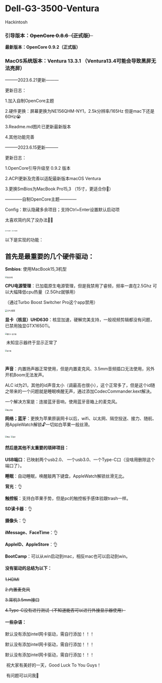 # Dell-G3-3500-Ventura

Hackintosh 

### 引导版本：~~OpenCore 0.8.6（正式版）~~

**最新版本：OpenCore 0.9.2（正式版）**

### MacOS系统版本：Ventura 13.3.1  （Ventura13.4可能会导致黑屏无法亮屏）



———2023.6.21更新———

更新日志：

1.加入自制OpenCore主题

2.硬件更换：屏幕更换为NE156QHM-NY1，2.5k分辨率/165Hz 但是mac下还是60Hz😭

3.Readme.md图片已更新最新版本

4.其他功能完善



———2023.6.15更新———

更新日志：

1.OpenCore引导升级至 0.9.2 版本

2.ACPI更新及完善以适配最新版本macOS Ventura

3.更换SmBios为MacBook Pro15,3 （15寸，更适合你🥰）



————自制OpenCore主题————

Config：默认隐藏多余项目；支持Ctrl+Enter设置默认启动项

太喜欢简约风了没办法🤷‍♂️

<img src="https://github.com/Passenger-bee/Dell-G3-3500-Ventura/blob/main/README.assets/%E9%BB%91%E8%89%B2%E4%B8%BB%E9%A2%98.png?raw=true" alt="CPU频率" style="zoom: 25%;" />

<img src="https://github.com/Passenger-bee/Dell-G3-3500-Ventura/blob/main/README.assets/%E9%BB%91%E8%89%B2%E4%B8%BB%E9%A2%98%202.png?raw=true" alt="CPU频率" style="zoom: 25%;" />



 以下是实现的功能：

##    **首先是最重要的几个硬件驱动：**

**Smbios**: 使用MacBook15,3机型

<img src="https://github.com/Passenger-bee/Dell-G3-3500-Ventura/blob/main/README.assets/%E6%A6%82%E8%A7%88.png?raw=true" alt="系统详情" style="zoom: 35%;" />

**CPU电源管理**：已加载原生电源管理，但是我禁用了睿频，频率一直在2.5Ghz 可以大幅降低cpu热量（2.5Ghz就够用）

（通过Turbo Boost Switcher Pro这个app禁用）

<img src="https://github.com/Passenger-bee/Dell-G3-3500/blob/main/README.assets/cpu%E9%A2%91%E7%8E%87.png?raw=true" alt="CPU频率" style="zoom: 45%;" />

**显卡（核显）UHD630**：核显加速，硬解完美支持，一般视频剪辑都没有问题，已禁用独显GTX1650Ti。

<img src="https://github.com/Passenger-bee/Dell-G3-3500-Ventura/blob/main/README.assets/%E6%98%BE%E5%8D%A1.png?raw=true" alt="图形卡-显示器" style="zoom:35%;" />

​                                       未知显示器终于显示正常了 

<img src="https://github.com/Passenger-bee/Dell-G3-3500-Ventura/blob/main/README.assets/%E6%98%BE%E7%A4%BA%E5%99%A8.png?raw=true" alt="显示器" style="zoom:35%;" />

​            

**声音**：内置扬声器正常使用，但是内置麦克风、3.5mm音频插口无法使用，另外开机Boom无法发声。

ALC id为21，其他的id声音太小（调最高也很小），这个正常多了，但是这个id随之带来的一个问题就是睡眠唤醒无声，通过添加CodecCommander.kext解决。

 一个解决方案是：连接蓝牙音响，使用蓝牙音箱上的麦克风。

<img src="https://github.com/Passenger-bee/Dell-G3-3500-Ventura/blob/main/README.assets/%E5%A3%B0%E9%9F%B3.png?raw=true" alt="输出音量" style="zoom:35%;" />

**网络；蓝牙**：更换为苹果原装网卡以后，wifi、以太网、隔空投送、接力、随航、用AppleWatch解锁🔓一切如白苹果一般丝滑。

<img src="https://github.com/Passenger-bee/Dell-G3-3500-Ventura/blob/main/README.assets/wi-fi.png?raw=true" alt="网络" style="zoom:35%;" />

<img src="https://github.com/Passenger-bee/Dell-G3-3500-Ventura/blob/main/README.assets/%E8%93%9D%E7%89%99.png?raw=true" alt="蓝牙" style="zoom:35%;" />

#### **然后是其他不太重要的琐碎项目：**

**USB端口**：已映射两个usb2.0、 一个usb3.0、一个Type-C口（没啥用删除这个端口了）。

**睡眠**：自动睡眠，唤醒敲两下键盘，AppleWatch解锁丝滑无比。

**背光**：👌

**触控板**：支持白苹果手势，但是pc的触控板手感体验跟trash一样。

**SD读卡器**：👌

**摄像头**：👌

**iMessage、FaceTime**：👌

**AppleID、AppleStore**：👌

**BootCamp**：可以从win启动到mac，相反mac也可以启动到win。

 

#### **没有驱动的总结为以下：**

~~1.HDMI~~

~~2.内置麦克风~~

~~3.耳机3.5mm接口~~

~~4.Type-C没有进行测试（不知道能否可以进行外接显示器使用）~~



#### 一些杂语：

默认没有添加intel网卡驱动，需自行添加！！！

默认没有添加intel网卡驱动，需自行添加！！！

默认没有添加intel网卡驱动，需自行添加！！！

​    祝大家有美好的一天，Good Luck To You Guys！

​    有问题可以问我🤗

 

